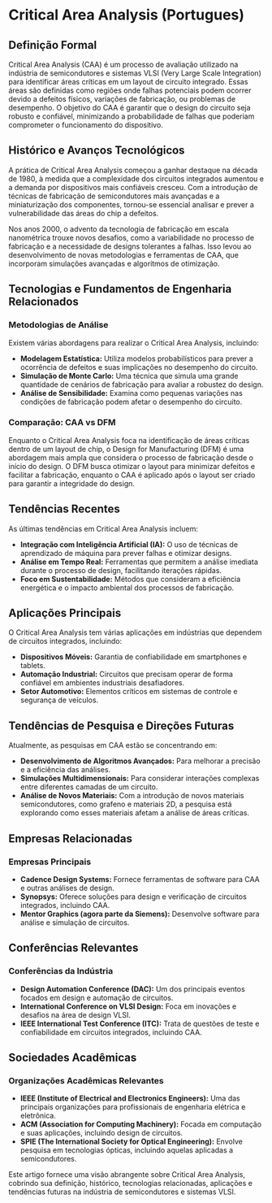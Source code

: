 # Critical Area Analysis (Portugues)

## Definição Formal

Critical Area Analysis (CAA) é um processo de avaliação utilizado na indústria de semicondutores e sistemas VLSI (Very Large Scale Integration) para identificar áreas críticas em um layout de circuito integrado. Essas áreas são definidas como regiões onde falhas potenciais podem ocorrer devido a defeitos físicos, variações de fabricação, ou problemas de desempenho. O objetivo do CAA é garantir que o design do circuito seja robusto e confiável, minimizando a probabilidade de falhas que poderiam comprometer o funcionamento do dispositivo.

## Histórico e Avanços Tecnológicos

A prática de Critical Area Analysis começou a ganhar destaque na década de 1980, à medida que a complexidade dos circuitos integrados aumentou e a demanda por dispositivos mais confiáveis cresceu. Com a introdução de técnicas de fabricação de semicondutores mais avançadas e a miniaturização dos componentes, tornou-se essencial analisar e prever a vulnerabilidade das áreas do chip a defeitos.

Nos anos 2000, o advento da tecnologia de fabricação em escala nanométrica trouxe novos desafios, como a variabilidade no processo de fabricação e a necessidade de designs tolerantes a falhas. Isso levou ao desenvolvimento de novas metodologias e ferramentas de CAA, que incorporam simulações avançadas e algoritmos de otimização.

## Tecnologias e Fundamentos de Engenharia Relacionados

### Metodologias de Análise

Existem várias abordagens para realizar o Critical Area Analysis, incluindo:

- **Modelagem Estatística:** Utiliza modelos probabilísticos para prever a ocorrência de defeitos e suas implicações no desempenho do circuito.
- **Simulação de Monte Carlo:** Uma técnica que simula uma grande quantidade de cenários de fabricação para avaliar a robustez do design.
- **Análise de Sensibilidade:** Examina como pequenas variações nas condições de fabricação podem afetar o desempenho do circuito.

### Comparação: CAA vs DFM

Enquanto o Critical Area Analysis foca na identificação de áreas críticas dentro de um layout de chip, o Design for Manufacturing (DFM) é uma abordagem mais ampla que considera o processo de fabricação desde o início do design. O DFM busca otimizar o layout para minimizar defeitos e facilitar a fabricação, enquanto o CAA é aplicado após o layout ser criado para garantir a integridade do design.

## Tendências Recentes

As últimas tendências em Critical Area Analysis incluem:

- **Integração com Inteligência Artificial (IA):** O uso de técnicas de aprendizado de máquina para prever falhas e otimizar designs.
- **Análise em Tempo Real:** Ferramentas que permitem a análise imediata durante o processo de design, facilitando iterações rápidas.
- **Foco em Sustentabilidade:** Métodos que consideram a eficiência energética e o impacto ambiental dos processos de fabricação.

## Aplicações Principais

O Critical Area Analysis tem várias aplicações em indústrias que dependem de circuitos integrados, incluindo:

- **Dispositivos Móveis:** Garantia de confiabilidade em smartphones e tablets.
- **Automação Industrial:** Circuitos que precisam operar de forma confiável em ambientes industriais desafiadores.
- **Setor Automotivo:** Elementos críticos em sistemas de controle e segurança de veículos.

## Tendências de Pesquisa e Direções Futuras

Atualmente, as pesquisas em CAA estão se concentrando em:

- **Desenvolvimento de Algoritmos Avançados:** Para melhorar a precisão e a eficiência das análises.
- **Simulações Multidimensionais:** Para considerar interações complexas entre diferentes camadas de um circuito.
- **Análise de Novos Materiais:** Com a introdução de novos materiais semicondutores, como grafeno e materiais 2D, a pesquisa está explorando como esses materiais afetam a análise de áreas críticas.

## Empresas Relacionadas

### Empresas Principais

- **Cadence Design Systems:** Fornece ferramentas de software para CAA e outras análises de design.
- **Synopsys:** Oferece soluções para design e verificação de circuitos integrados, incluindo CAA.
- **Mentor Graphics (agora parte da Siemens):** Desenvolve software para análise e simulação de circuitos.

## Conferências Relevantes

### Conferências da Indústria

- **Design Automation Conference (DAC):** Um dos principais eventos focados em design e automação de circuitos.
- **International Conference on VLSI Design:** Foca em inovações e desafios na área de design VLSI.
- **IEEE International Test Conference (ITC):** Trata de questões de teste e confiabilidade em circuitos integrados, incluindo CAA.

## Sociedades Acadêmicas

### Organizações Acadêmicas Relevantes

- **IEEE (Institute of Electrical and Electronics Engineers):** Uma das principais organizações para profissionais de engenharia elétrica e eletrônica.
- **ACM (Association for Computing Machinery):** Focada em computação e suas aplicações, incluindo design de circuitos.
- **SPIE (The International Society for Optical Engineering):** Envolve pesquisa em tecnologias ópticas, incluindo aquelas aplicadas a semicondutores.

Este artigo fornece uma visão abrangente sobre Critical Area Analysis, cobrindo sua definição, histórico, tecnologias relacionadas, aplicações e tendências futuras na indústria de semicondutores e sistemas VLSI.